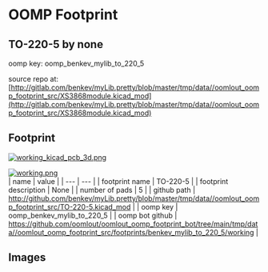 # OOMP Footprint  
## TO-220-5  by none  
  
oomp key: oomp_benkev_mylib_to_220_5  
  
source repo at: [http://gitlab.com/benkev/myLib.pretty/blob/master/tmp/data//oomlout_oomp_footprint_src/XS3868module.kicad_mod](http://gitlab.com/benkev/myLib.pretty/blob/master/tmp/data//oomlout_oomp_footprint_src/XS3868module.kicad_mod)  
## Footprint  
  
[![working_kicad_pcb_3d.png](working_kicad_pcb_3d_600.png)](working_kicad_pcb_3d.png)  
  
[![working.png](working_600.png)](working.png)  
| name | value | 
| --- | --- | 
| footprint name | TO-220-5 | 
| footprint description | None | 
| number of pads | 5 | 
| github path | http://github.com/benkev/myLib.pretty/blob/master/tmp/data//oomlout_oomp_footprint_src/TO-220-5.kicad_mod | 
| oomp key | oomp_benkev_mylib_to_220_5 | 
| oomp bot github | https://github.com/oomlout/oomlout_oomp_footprint_bot/tree/main/tmp/data//oomlout_oomp_footprint_src/footprints/benkev_mylib_to_220_5/working | 
## Images  
